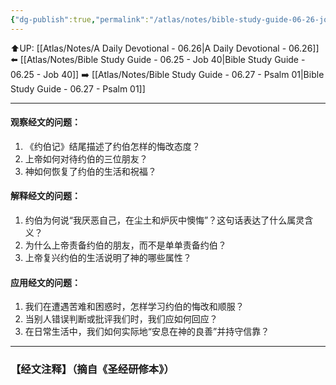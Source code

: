 ```yaml
---
{"dg-publish":true,"permalink":"/atlas/notes/bible-study-guide-06-26-job-42/"}
---
```


⬆️UP: [[Atlas/Notes/A Daily Devotional - 06.26\|A Daily Devotional - 06.26]]
⬅️ [[Atlas/Notes/Bible Study Guide - 06.25 - Job 40\|Bible Study Guide - 06.25 - Job 40]]
➡️ [[Atlas/Notes/Bible Study Guide - 06.27 - Psalm 01\|Bible Study Guide - 06.27 - Psalm 01]] 

---

#### 观察经文的问题：
1. 《约伯记》结尾描述了约伯怎样的悔改态度？
2. 上帝如何对待约伯的三位朋友？
3. 神如何恢复了约伯的生活和祝福？

#### 解释经文的问题：
1. 约伯为何说“我厌恶自己，在尘土和炉灰中懊悔”？这句话表达了什么属灵含义？
2. 为什么上帝责备约伯的朋友，而不是单单责备约伯？
3. 上帝复兴约伯的生活说明了神的哪些属性？

#### 应用经文的问题：
1. 我们在遭遇苦难和困惑时，怎样学习约伯的悔改和顺服？
2. 当别人错误判断或批评我们时，我们应如何回应？
3. 在日常生活中，我们如何实际地“安息在神的良善”并持守信靠？

---
### 【经文注释】（摘自《圣经研修本》）

